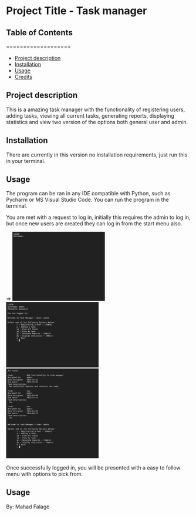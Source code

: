 # Project Title - Task manager

## Table of Contents
===================

  * [Project description](#Project-description)
  * [Installation](#installation)
  * [Usage](#usage)
  * [Credits](#credits)

## Project description
This is a amazing task manager with the functionality of registering users, adding tasks, viewing all current tasks, generating reports, displaying statistics and view two version of the options both general user and admin.

## Installation
There are currently in this version no installation requirements, just run this in your terminal.

## Usage
The program can be ran in any IDE compatible with Python, such as Pycharm or MS Visual Studio Code.
You can run the program in the terminal.

You are met with a request to log in, initially this requires the admin to log in, but once new users are created they can log in from the start menu also.

=>
<img width="50%;" src="https://github.com/mahadnifsey/finalCapstone/blob/main/Assets/01.png"/>
<img width="50%;" src="https://github.com/mahadnifsey/finalCapstone/blob/main/Assets/02.png"/>
<img width="50%;" src="https://github.com/mahadnifsey/finalCapstone/blob/main/Assets/03.png"/>

Once successfully logged in, you will be presented with a easy to follow menu with options to pick from.

## Usage
By: Mahad Falage
